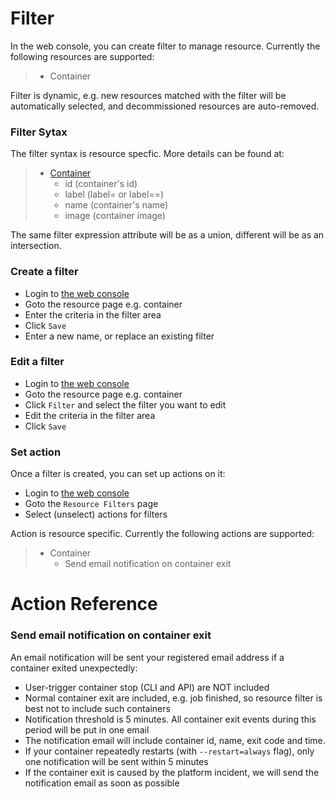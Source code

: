 # Filter

In the web console, you can create filter to manage resource. Currently the following resources are supported:

> - Container

Filter is dynamic, e.g. new resources matched with the filter will be automatically selected, and decommissioned resources are auto-removed.

### Filter Sytax
The filter syntax is resource specfic. More details can be found at:

> - [Container](https://docs.hyper.sh/Reference/CLI/ps.html)
> 	- id (container's id)
>  	- label (label=<key> or label=<key>=<value>)
> 	- name (container's name)
> 	- image (container image)

The same filter expression attribute will be as a union, different will be as an intersection.

### Create a filter
- Login to [the web console](https://console.hyper.sh)
- Goto the resource page e.g. container
- Enter the criteria in the filter area
- Click `Save`
- Enter a new name, or replace an existing filter

### Edit a filter
- Login to [the web console](https://console.hyper.sh)
- Goto the resource page e.g. container
- Click `Filter` and select the filter you want to edit
- Edit the criteria in the filter area
- Click `Save`

### Set action
Once a filter is created, you can set up actions on it:

- Login to [the web console](https://console.hyper.sh)
- Goto the `Resource Filters` page
- Select (unselect) actions for filters
 
Action is resource specific. Currently the following actions are supported:

> - Container
> 	- Send email notification on container exit

# Action Reference

### Send email notification on container exit
An email notification will be sent your registered email address if a container exited unexpectedly:

- User-trigger container stop (CLI and API) are NOT included
- Normal container exit are included, e.g. job finished, so resource filter is best not to include such containers
- Notification threshold is 5 minutes. All container exit events during this period will be put in one email
- The notification email will include container id, name, exit code and time.
- If your container repeatedly restarts (with `--restart=always` flag), only one notification will be sent within 5 minutes
- If the container exit is caused by the platform incident, we will send the notification email as soon as possible
